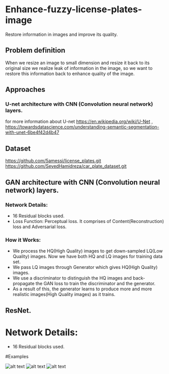 # Enhance-fuzzy-license-plates-image
Restore information in images and improve its quality.

## Problem definition 

When we resize an image to small dimension and resize it back to its original size we realize leak of information in the image, so we want to restore this information back to enhance quality of the image.

## Approaches
### U-net architecture with CNN (Convolution neural network) layers.

for more information about U-net https://en.wikipedia.org/wiki/U-Net , https://towardsdatascience.com/understanding-semantic-segmentation-with-unet-6be4f42d4b47

## Dataset 
https://github.com/5amessi/license_plates.git
https://github.com/SeyedHamidreza/car_plate_dataset.git

## GAN architecture with CNN (Convolution neural network) layers.
### Network Details:
* 16 Residual blocks used.
* Loss Function: Perceptual loss. It comprises of Content(Reconstruction) loss and Adversarial loss.
### How it Works:
* We process the HQ(High Quality) images to get down-sampled LQ(Low Quality) images. 
  Now we have both HQ and LQ images for training data set.
* We pass LQ images through Generator which gives HQ(High Quality) images.
* We use a discriminator to distinguish the HQ images and back-propagate the GAN loss to train the discriminator
  and the generator.
* As a result of this, the generator learns to produce more and more realistic images(High Quality images) as 
  it trains.
  
## ResNet.
# Network Details:
* 16 Residual blocks used.

#Examples

![alt text](https://github.com/5amessi/Enhance-fuzzy-license-plates-images/blob/master/images/plat2/1.jpg) ![alt text](https://github.com/5amessi/Enhance-fuzzy-license-plates-images/blob/master/images/plat2/2.jpg) ![alt text](https://github.com/5amessi/Enhance-fuzzy-license-plates-images/blob/master/images/plat2/4.jpg)




